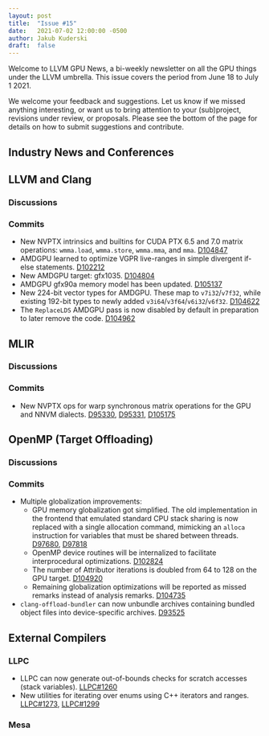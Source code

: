 ```yaml
---
layout: post
title:  "Issue #15"
date:   2021-07-02 12:00:00 -0500
author: Jakub Kuderski
draft:  false
---
```


Welcome to LLVM GPU News, a bi-weekly newsletter on all the GPU things under the LLVM umbrella.
This issue covers the period from June 18 to July 1 2021.

We welcome your feedback and suggestions. Let us know if we missed anything interesting, or want us to bring attention to your (sub)project, revisions under review, or proposals. Please see the bottom of the page for details on how to submit suggestions and contribute.


## Industry News and Conferences


##  LLVM and Clang

### Discussions

### Commits

*  New NVPTX intrinsics and builtins for CUDA PTX 6.5 and 7.0 matrix operations: `wmma.load`, `wmma.store`, `wmma.mma`, and `mma`. [D104847](https://reviews.llvm.org/D104847)
*  AMDGPU learned to optimize VGPR live-ranges in simple divergent if-else statements. [D102212](https://reviews.llvm.org/D102212)
*  New AMDGPU target: gfx1035. [D104804](https://reviews.llvm.org/D104804)
*  AMDGPU gfx90a memory model has been updated. [D105137](https://reviews.llvm.org/D105137)
*  New 224-bit vector types for AMDGPU. These map to `v7i32`/`v7f32`, while existing 192-bit types to newly added `v3i64`/`v3f64`/`v6i32`/`v6f32`. [D104622](https://reviews.llvm.org/D104622)
*  The `ReplaceLDS` AMDGPU pass is now disabled by default in preparation to later remove the code. [D104962](https://reviews.llvm.org/D104962)


## MLIR

### Discussions

### Commits

*  New NVPTX ops for warp synchronous matrix operations for the GPU and NNVM dialects. [D95330](https://reviews.llvm.org/D95330), [D95331](https://reviews.llvm.org/D95331), [D105175](https://reviews.llvm.org/D105175)


## OpenMP (Target Offloading)

### Discussions

### Commits

*  Multiple globalization improvements:
    *  GPU memory globalization got simplified. The old implementation in the frontend that emulated standard CPU stack sharing is now replaced with a single allocation command, mimicking an `alloca` instruction for variables that must be shared between threads. [D97680](https://reviews.llvm.org/D97680), [D97818](https://reviews.llvm.org/D97818)
    *  OpenMP device routines will be internalized to facilitate interprocedural optimizations. [D102824](https://reviews.llvm.org/D102824)
    *  The number of Attributor iterations is doubled from 64 to 128 on the GPU target. [D104920](https://reviews.llvm.org/D104920)
    *  Remaining globalization optimizations will be reported as missed remarks instead of analysis remarks. [D104735](https://reviews.llvm.org/D104735)
*  `clang-offload-bundler` can now unbundle archives containing bundled object files into device-specific archives. [D93525](https://reviews.llvm.org/D93525)


## External Compilers

### LLPC

*  LLPC can now generate out-of-bounds checks for scratch accesses (stack variables). [LLPC#1260](https://github.com/GPUOpen-Drivers/llpc/pull/1260)
*  New utilities for iterating over enums using C++ iterators and ranges. [LLPC#1273](https://github.com/GPUOpen-Drivers/llpc/pull/1273), [LLPC#1299](https://github.com/GPUOpen-Drivers/llpc/pull/1299)

### Mesa
